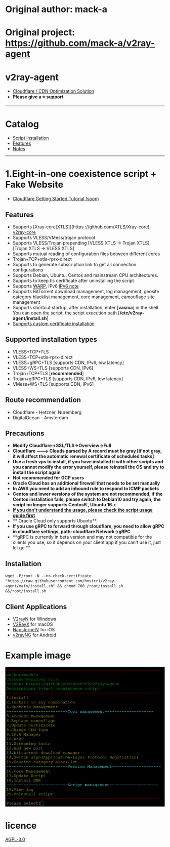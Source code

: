 # Original author: mack-a
# Original project: https://github.com/mack-a/v2ray-agent

# v2ray-agent


- [Cloudflare / CDN Optimization Solution](https://github.com/hostcr1/v2ray-agent/blob/main/docs/optimize_V2Ray.md)
- **Please give a ⭐ support**

* * * 

# Catalog

  - [Script installation](#installation-script)
  - [Features](#Features)
  - [Notes](#Notes)
* * * 

# 1.Eight-in-one coexistence script + Fake Website

- [Cloudflare Getting Started Tutorial (soon)](https://github.com/hostcr1/v2ray-agent/blob/main/docs/cloudflare_init.md)

## Features
- Supports [Xray-core[XTLS]](https ://github.com/XTLS/Xray-core), [v2ray-core](https://github.com/v2fly/v2ray-core)
- Supports VLESS/VMess/trojan protocol
- Supports VLESS/Trojan prepending [VLESS XTLS -> Trojan XTLS], [Trojan XTLS -> VLESS XTLS]
- Supports mutual reading of configuration files between different cores
- Trojan+TCP+xtls-rprx-direct
- Supports to generate subscription link to get all connection configurations
- Supports Debian, Ubuntu, Centos and mainstream CPU architectures.
- Supports to keep tls certificate after uninstalling the script 
- Supports [WARP](https://1.1.1.1/), IPv6 [IPv6 note](https://github.com/hostcr1/v2ray-agent/blob/main/docs/ipv6_help.md)
- Supports BitTorrent download management, log management, geosite category blacklist management, core management, camouflage site management
- Supports shortcut startup, after installation, enter [**vasma**] in the shell You can open the script, the script execution path [**/etc/v2ray-agent/install.sh**]
- [Supports custom certificate installation](https://github.com/hostcr1/v2ray-agent/blob/main/docs/install_tls.md)

## Supported installation types
- VLESS+TCP+TLS
- VLESS+TCP+xtls-rprx-direct
- VLESS+gRPC+TLS [supports CDN, IPv6, low latency]
- VLESS+WS+TLS [supports CDN, IPv6]
- Trojan+TCP+TLS [**recommended**]
- Trojan+gRPC+TLS [supports CDN, IPv6, low latency]
- VMess+WS+TLS [supports CDN, IPv6]

## Route recommendation

- Cloudflare - Hetzner, Nuremberg 
- DigitalOcean - Amsterdam

## Precautions

- **Modify Cloudflare->SSL/TLS->Overview->Full**
- **Cloudflare ---> Clouds parsed by A record must be gray [if not gray, it will affect the automatic renewal certificate of scheduled tasks]**
- **Use a fresh vps to install, if you have installed it with other scripts and you cannot modify the error yourself, please reinstall the OS and try to install the script again**
- **Not recommended for GCP users**
- **Oracle Cloud has an additional firewall that needs to be set manually**
- **In AWS you need to add an inbound rule to respond to ICMP packets**
- **Centos and lower versions of the system are not recommended, if the Centos installation fails, please switch to Debian10 and try again, the script no longer supports Centos6 , Ubuntu 16.x**
- **[If you don't understand the usage, please check the script usage guide first](https://github.com/hostcr1/v2ray-agent/blob/main/docs/how_to_use.md)**
- ** Oracle Cloud only supports Ubuntu**
- **If you use gRPC to forward through cloudflare, you need to allow gRPC in cloudflare settings, path: cloudflare Network->gRPC**
- **gRPC is currently in beta version and may not compatible for the clients you use, so it depends on your client app if you can't use it, just let go **

## Installation

``` 
wget -P/root -N --no-check-certificate "https://raw.githubusercontent.com/hostcr1/v2ray-agent/main/install.sh" && chmod 700 /root/install.sh &&/root/install.sh
``` 

## Client Applications
* [V2rayN](https://github.com/2dust/v2rayN/releases/latest) for Windows
* [V2RayX](https://github.com/Cenmrev/V2RayX/releases) for macOS
* [NapsternetV](https://apps.apple.com/us/app/napsternetv/id1629465476) for iOS
* [v2rayNG](https://github.com/2dust/v2rayNG) for Android


# Example image

<img src="https://raw.githubusercontent.com/hostcr1/v2ray-agent/main/img/vasma.png" width=700>

# licence

[AGPL-3.0](https://github.com/hostcr1/v2ray-agent/blob/main/LICENSE)